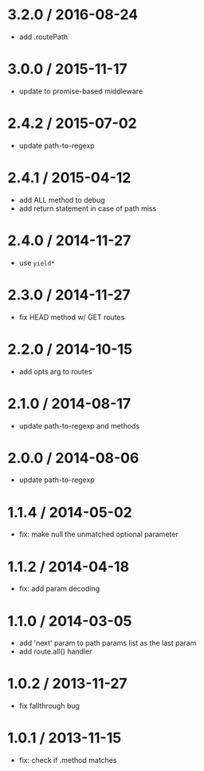 
3.2.0 / 2016-08-24
===================

  * add .routePath

3.0.0 / 2015-11-17
===================

  * update to promise-based middleware

2.4.2 / 2015-07-02
===================

  * update path-to-regexp

2.4.1 / 2015-04-12
===================

  * add ALL method to debug
  * add return statement in case of path miss

2.4.0 / 2014-11-27
==================

 * use `yield*`

2.3.0 / 2014-11-27
==================

 * fix HEAD method w/ GET routes

2.2.0 / 2014-10-15
==================

 * add opts arg to routes

2.1.0 / 2014-08-17
==================

 * update path-to-regexp and methods

2.0.0 / 2014-08-06
==================

 * update path-to-regexp

1.1.4 / 2014-05-02
==================

 * fix: make null the unmatched optional parameter

1.1.2 / 2014-04-18
==================

 * fix: add param decoding

1.1.0 / 2014-03-05
==================

 * add 'next' param to path params list as the last param
 * add route.all() handler

1.0.2 / 2013-11-27
==================

 * fix fallthrough bug

1.0.1 / 2013-11-15
==================

 * fix: check if .method matches
